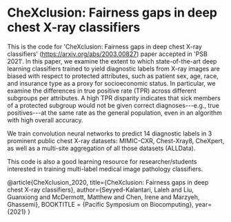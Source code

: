 # CheXclusion: Fairness gaps in deep chest X-ray classifiers

This is the code for 'CheXclusion: Fairness gaps in deep chest X-ray classifiers' (https://arxiv.org/abs/2003.00827) paper accepted in 'PSB 2021'.
In this paper, we examine the extent to which state-of-the-art deep learning classifiers trained to yield diagnostic labels from X-ray images are biased with respect to protected attributes, such as patient sex, age, race, and insurance type as a proxy for socioeconomic status. In particular, we examine the differences in true positive rate (TPR) across different subgroups per attributes. A high TPR disparity indicates that sick members of a protected subgroup would not be given correct diagnoses---e.g., true positives---at the same rate as the general population, even in an algorithm with high overall accuracy. 

We train convolution neural networks to predict 14 diagnostic labels in 3 prominent public chest X-ray datasets: MIMIC-CXR, Chest-Xray8, CheXpert, as well as a multi-site aggregation of all those datasets (ALLData). 

This code is also a good learning resource for researcher/students interested in training multi-label medical image pathology classifiers. 


@article{CheXclusion_2020,
  title={CheXclusion: Fairness gaps in deep chest X-ray classifiers},
  author={Seyyed-Kalantari, Laleh and Liu, Guanxiong and McDermott, Matthew and Chen, Irene and Marzyeh, Ghassemi},
  BOOKTITLE = {Pacific Symposium on Biocomputing},
  year={2021}
}
